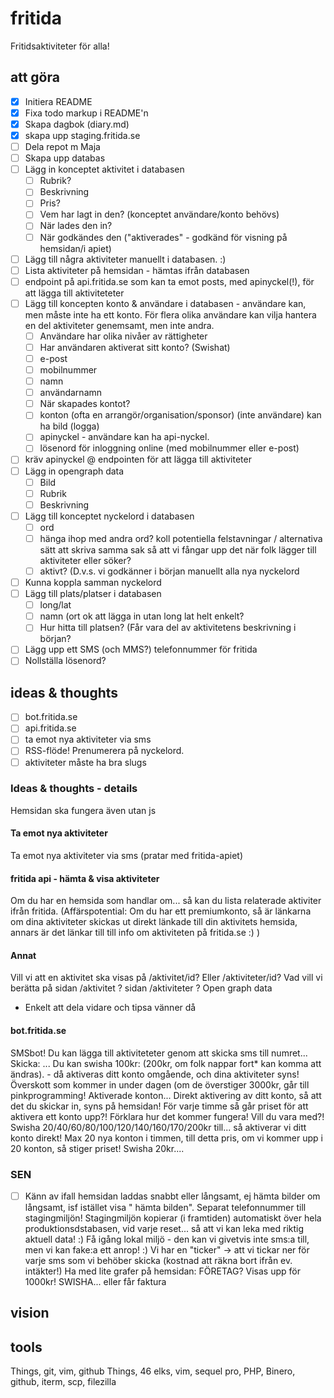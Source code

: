 # fritida
Fritidsaktiviteter för alla!

## att göra
- [x] Initiera README
- [x] Fixa todo markup i README'n
- [x] Skapa dagbok (diary.md)
- [x] skapa upp staging.fritida.se
- [ ] Dela repot m Maja
- [ ] Skapa upp databas
- [ ] Lägg in konceptet aktivitet i databasen
  - [ ] Rubrik?
  - [ ] Beskrivning
  - [ ] Pris?
  - [ ] Vem har lagt in den? (konceptet användare/konto behövs)  
  - [ ] När lades den in?
  - [ ] När godkändes den ("aktiverades" - godkänd för visning på hemsidan/i apiet)
- [ ] Lägg till några aktiviteter manuellt i databasen. :)  
- [ ] Lista aktiviteter på hemsidan - hämtas ifrån databasen
- [ ] endpoint på api.fritida.se som kan ta emot posts, med apinyckel(!), för att lägga till aktiviteteter
- [ ] Lägg till koncepten konto & användare i databasen - användare kan, men måste inte ha ett konto. För flera olika användare kan vilja hantera en del aktiviteter genemsamt, men inte andra.  
  - [ ] Användare har olika nivåer av rättigheter
  - [ ] Har användaren aktiverat sitt konto? (Swishat)
  - [ ] e-post
  - [ ] mobilnummer
  - [ ] namn
  - [ ] användarnamn
  - [ ] När skapades kontot?
  - [ ] konton (ofta en arrangör/organisation/sponsor) (inte användare) kan ha bild (logga)
  - [ ] apinyckel - användare kan ha api-nyckel.
  - [ ] lösenord för inloggning online (med mobilnummer eller e-post)
- [ ] kräv apinyckel @ endpointen för att lägga till aktiviteter
- [ ] Lägg in opengraph data
  - [ ] Bild
  - [ ] Rubrik
  - [ ] Beskrivning
- [ ] Lägg till konceptet nyckelord i databasen
  - [ ] ord
  - [ ] hänga ihop med andra ord? koll potentiella felstavningar / alternativa sätt att skriva samma sak så att vi fångar upp det när folk lägger till aktiviteter eller söker?
  - [ ] aktivt? (D.v.s. vi godkänner i början manuellt alla nya nyckelord
- [ ] Kunna koppla samman nyckelord
- [ ] Lägg till plats/platser i databasen
  - [ ] long/lat
  - [ ] namn (ort ok att lägga in utan long lat helt enkelt?
  - [ ] Hur hitta till platsen? (Får vara del av aktivitetens beskrivning i början?
- [ ] Lägg upp ett SMS (och MMS?) telefonnummer för fritida
- [ ] Nollställa lösenord?

## ideas & thoughts
- [ ] bot.fritida.se
- [ ] api.fritida.se 
- [ ] ta emot nya aktiviteter via sms
- [ ] RSS-flöde! Prenumerera på nyckelord.
- [ ] aktiviteter måste ha bra slugs

### Ideas & thoughts - details
Hemsidan ska fungera även utan js
#### Ta emot nya aktiviteter
Ta emot nya aktiviteter via sms (pratar med fritida-apiet)
#### fritida api - hämta & visa aktiviteter
Om du har en hemsida som handlar om...  så kan du lista relaterade aktiviter ifrån fritida.
(Affärspotential: Om du har ett premiumkonto, så är länkarna om dina aktiviteter skickas ut direkt länkade till din aktivitets hemsida, annars är det länkar till till info om aktiviteten på fritida.se :) )
#### Annat
Vill vi att en aktivitet ska visas på /aktivitet/id? Eller /aktiviteter/id?
Vad vill vi berätta på sidan /aktivitet ?
sidan /aktiviteter ?
Open graph data
- Enkelt att dela vidare och tipsa vänner då
#### bot.fritida.se
SMSbot!
Du kan lägga till aktiviteteter genom att skicka sms till numret...
Skicka:
...
Du kan swisha 100kr: (200kr, om folk nappar fort* kan komma att ändras).  - då aktiveras ditt konto omgående, och dina aktiviteter syns!
Överskott som kommer in under dagen (om de överstiger 3000kr, går till pinkprogramming!
Aktiverade konton...
Direkt aktivering av ditt konto, så att det du skickar in, syns på hemsidan!
För varje timme så går priset för att aktivera ett konto upp?!  Förklara hur det kommer fungera! Vill du vara med?! Swisha 20/40/60/80/100/120/140/160/170/200kr till...
så aktiverar vi ditt konto direkt!
Max 20 nya konton i timmen, till detta pris, om vi kommer upp i 20 konton, så stiger priset!
Swisha 20kr....

### SEN
- [ ] Känn av ifall hemsidan laddas snabbt eller långsamt, ej hämta bilder om långsamt, isf istället visa " hämta bilden".
Separat telefonnummer till stagingmiljön!
Stagingmiljön kopierar (i framtiden) automatiskt över hela produktionsdstabasen, vid varje reset... så att vi kan leka med riktig aktuell data! :)
Få igång lokal miljö  - den kan vi givetvis inte sms:a till, men vi kan fake:a ett anrop!  :)
Vi har en "ticker" -> att vi tickar ner för varje sms som vi behöber skicka (kostnad att räkna bort ifrån ev. intäkter!) 
Ha med lite grafer på hemsidan:
FÖRETAG?
Visas upp för 1000kr! SWISHA... eller får faktura

## vision


## tools
Things, git, vim, github
Things, 46 elks, vim, sequel pro, PHP, Binero, github, iterm, scp, filezilla

